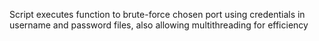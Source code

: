 Script executes function to brute-force chosen port using credentials in username and password files, also allowing multithreading for efficiency
